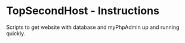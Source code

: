 # TopSecondHost  - Instructions

Scripts to get website with database and myPhpAdmin up and running quickly.

